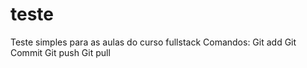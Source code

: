 # teste
Teste simples para as aulas do curso fullstack
Comandos:
Git add
Git Commit
Git push
Git pull
